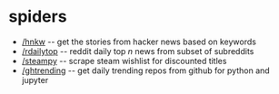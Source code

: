 # spiders

* [/hnkw](./hnkw/hnkw/spiders) -- get the stories from hacker news based on keywords
* [/rdailytop](./rdailytop/rdailytop/spiders) -- reddit daily top _n_ news from subset of subreddits
* [/steampy](./steampy/steampy/spiders) -- scrape steam wishlist for discounted titles
* [/ghtrending](./ghtrending/ghtrending/spiders) -- get daily trending repos from github for python and jupyter


